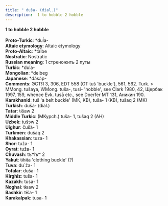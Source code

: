 ```yaml
---
title: " duša- (dial.)"
description:  1 to hobble 2 hobble
---
```

<p data-pagefind-weight="0.5">
<strong> 1 to hobble 2 hobble</strong><br><br>
<strong>Proto-Turkic</strong>:  *duĺa-<br>
<strong>Altaic etymology</strong>:  Altaic etymology<br>
<strong> Proto-Altaic</strong>:  *tàĺbe<br>
<strong>Nostratic</strong>:  Nostratic<br>
<strong>Russian meaning</strong>:  1 стреножить 2 путы<br>
<strong>Turkic</strong>:  *duĺa-<br>
<strong>Mongolian</strong>:  *delbeg<br>
<strong>Japanese</strong>:  *dǝ̀sǝ̀p-<br>
<strong>Comments</strong>:  ЭСТЯ 3, 306, EDT 558 (OT tuš 'buckle'), 561, 562. Turk. > MMong. tušaɣa, WMong. tuša-, tusi- 'hobble', see Clark 1980, 42, Щербак 1997, 159, whence Evk. tusā etc., see Doerfer MT 131, Аникин 190.<br>
<strong>Karakhanid</strong>:  tuš 'a belt buckle' (MK, KB), tuša- 1 (KB), tušaq 2 (MK)<br>
<strong>Turkish</strong>:  duša- (dial.)<br>
<strong>Tatar</strong>:  tɨšaw 2<br>
<strong>Middle Turkic</strong>:  (MKypch.) tuša- 1, tušaq 2 (AH)<br>
<strong>Uzbek</strong>:  tušɔw 2<br>
<strong>Uighur</strong>:  čušä- 1<br>
<strong>Turkmen</strong>:  dušaq 2<br>
<strong>Khakassian</strong>:  tuza- 1<br>
<strong>Shor</strong>:  tuža- 1<br>
<strong>Oyrat</strong>:  tuža- 1<br>
<strong>Chuvash</strong>:  tъʷlъʷ 2<br>
<strong>Yakut</strong>:  tɨhɨta 'clothing buckle' (?)<br>
<strong>Tuva</strong>:  du`ža- 1<br>
<strong>Tofalar</strong>:  duša- 1<br>
<strong>Kirghiz</strong>:  tuša- 1<br>
<strong>Kazakh</strong>:  tusa- 1<br>
<strong>Noghai</strong>:  tɨsaw 2<br>
<strong>Bashkir</strong>:  tɨša- 1<br>
<strong>Karakalpak</strong>:  tusa- 1<br>

</p>
